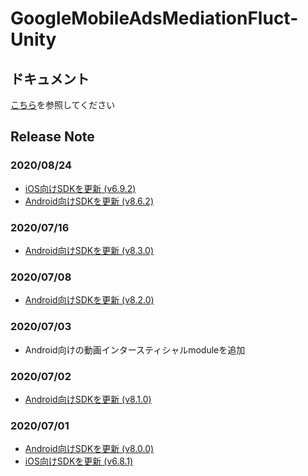 # GoogleMobileAdsMediationFluct-Unity

## ドキュメント

[こちら](https://voyagegroup.github.io/FluctSDK-Doc/#/admob-mediation-unity/start)を参照してください

## Release Note

### 2020/08/24

* [iOS向けSDKを更新 (v6.9.2)](https://github.com/voyagegroup/FluctSDK-iOS)
* [Android向けSDKを更新 (v8.6.2)](https://github.com/voyagegroup/FluctSDK-Android)

### 2020/07/16

* [Android向けSDKを更新 (v8.3.0)](https://github.com/voyagegroup/FluctSDK-Android)

### 2020/07/08

* [Android向けSDKを更新 (v8.2.0)](https://github.com/voyagegroup/FluctSDK-Android)

### 2020/07/03

* Android向けの動画インタースティシャルmoduleを追加

### 2020/07/02

* [Android向けSDKを更新 (v8.1.0)](https://github.com/voyagegroup/FluctSDK-Android)

### 2020/07/01

* [Android向けSDKを更新 (v8.0.0)](https://github.com/voyagegroup/FluctSDK-Android)
* [iOS向けSDKを更新 (v6.8.1)](https://github.com/voyagegroup/FluctSDK-iOS)
